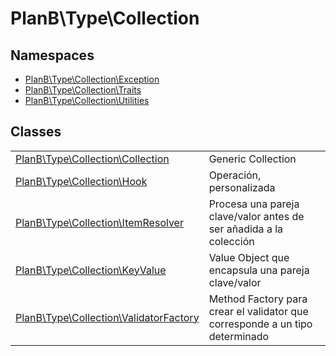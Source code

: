 
                                                                                                                                            
    
# PlanB\Type\Collection

## Namespaces
- [PlanB\Type\Collection\Exception](../../PlanB/Type/Collection/Exception.md)
- [PlanB\Type\Collection\Traits](../../PlanB/Type/Collection/Traits.md)
- [PlanB\Type\Collection\Utilities](../../PlanB/Type/Collection/Utilities.md)


## Classes
| | |
| --- | --- |
| [PlanB\Type\Collection\Collection](../../PlanB/Type/Collection/Collection.md) | Generic Collection |
| [PlanB\Type\Collection\Hook](../../PlanB/Type/Collection/Hook.md) | Operación, personalizada |
| [PlanB\Type\Collection\ItemResolver](../../PlanB/Type/Collection/ItemResolver.md) | Procesa una pareja clave/valor antes de ser añadida a la colección |
| [PlanB\Type\Collection\KeyValue](../../PlanB/Type/Collection/KeyValue.md) | Value Object que encapsula una pareja clave/valor |
| [PlanB\Type\Collection\ValidatorFactory](../../PlanB/Type/Collection/ValidatorFactory.md) | Method Factory para crear el validator que corresponde a un tipo determinado |






                                                                                                                                                                                                                                                                                                                                                                                                            
    
                                                                                                                                                                                                                                                                             
                
